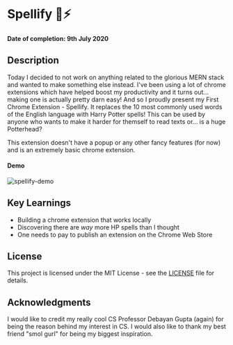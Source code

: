 # Spellify 🧙⚡
#### Date of completion: 9th July 2020

## Description
Today I decided to not work on anything related to the glorious MERN stack and wanted to make something else instead. I've been using a lot of chrome extensions which have helped boost my productivity and it turns out... making one is actually pretty darn easy! And so I proudly present my First Chrome Extension - Spellify. It replaces the 10 most commonly used words of the English language with Harry Potter spells! This can be used by anyone who wants to make it harder for themself to read texts or... is a huge Potterhead?

This extension doesn't have a popup or any other fancy features (for now) and is an extremely basic chrome extension. 

#### Demo
![spellify-demo](https://user-images.githubusercontent.com/61850850/87034772-048a8280-c206-11ea-99e7-9b344a128df4.gif)

## Key Learnings
* Building a chrome extension that works locally
* Discovering there are *way* more HP spells than I thought
* One needs to pay to publish an extension on the Chrome Web Store

## License
This project is licensed under the MIT License - see the [LICENSE](LICENSE) file for details.

## Acknowledgments
I would like to credit my really cool CS Professor Debayan Gupta (again) for being the reason behind my interest in CS. 
I would also like to thank my best friend "smol gurl" for being my biggest inspiration. 
